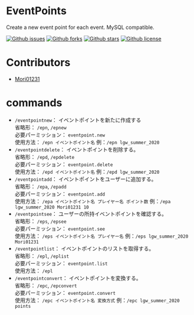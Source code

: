 # EventPoints

Create a new event point for each event. MySQL compatible.

[![Github issues](https://img.shields.io/github/issues/Mori01231/EventPoints)](https://github.com/Mori01231/EventPoints/issues)
[![Github forks](https://img.shields.io/github/forks/Mori01231/EventPoints)](https://github.com/Mori01231/EventPoints/network/members)
[![Github stars](https://img.shields.io/github/stars/Mori01231/EventPoints)](https://github.com/Mori01231/EventPoints/stargazers)
[![Github license](https://img.shields.io/github/license/Mori01231/EventPoints)](https://github.com/Mori01231/EventPoints/)

# Contributors
- [Mori01231](https://github.com/Mori01231)

# commands
- ``/eventpointnew``： イベントポイントを新たに作成する  
    省略形： ``/epn``, ``/epnew``  
    必要パーミッション： ``eventpoint.new``  
    使用方法： ``/epn イベントポイント名`` 例：``/epn lgw_summer_2020``
- ``/eventpointdelete``： イベントポイントを削除する。  
    省略形： ``/epd``, ``/epdelete``  
    必要パーミッション： ``eventpoint.delete``  
    使用方法： ``/epd イベントポイント名`` 例：``/epd lgw_summer_2020``
- ``/eventpointadd``： イベントポイントをユーザーに追加する。  
    省略形： ``/epa``, ``/epadd``  
    必要パーミッション： ``eventpoint.add``  
    使用方法： ``/epa イベントポイント名 プレイヤー名 ポイント数`` 例：``/epa lgw_summer_2020 Mori01231 10``
- ``/eventpointsee``： ユーザーの所持イベントポイントを確認する。  
    省略形： ``/eps``, ``/epsee``  
    必要パーミッション： ``eventpoint.see``  
    使用方法： ``/eps イベントポイント名 プレイヤー名`` 例：``/eps lgw_summer_2020 Mori01231``
- ``/eventpointlist``： イベントポイントのリストを取得する。  
    省略形： ``/epl``, ``/eplist``  
    必要パーミッション： ``eventpoint.list``  
    使用方法： ``/epl``
- ``/eventpointconvert``： イベントポイントを変換する。  
    省略形： ``/epc``, ``/epconvert``  
    必要パーミッション： ``eventpoint.convert``  
    使用方法： ``/epc イベントポイント名 変換方式`` 例：``/epc lgw_summer_2020 points``
